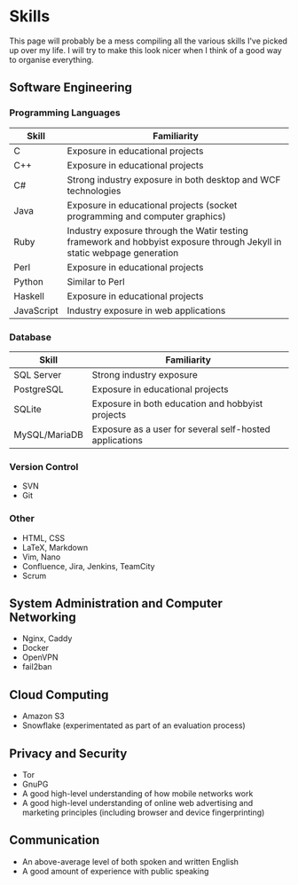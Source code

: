 # Skills

This page will probably be a mess compiling all the various skills I've picked up over my life. I will try to make this look nicer when I think of a good way to organise everything.

## Software Engineering

### Programming Languages

| Skill | Familiarity |
| -- | -- |
| C | Exposure in educational projects |
| C++ | Exposure in educational projects |
| C# | Strong industry exposure in both desktop and WCF technologies |
| Java | Exposure in educational projects (socket programming and computer graphics) |
| Ruby | Industry exposure through the Watir testing framework and hobbyist exposure through Jekyll in static webpage generation |
| Perl | Exposure in educational projects |
| Python | Similar to Perl |
| Haskell | Exposure in educational projects |
| JavaScript | Industry exposure in web applications |

### Database

| Skill | Familiarity |
| -- | -- |
| SQL Server | Strong industry exposure |
| PostgreSQL | Exposure in educational projects |
| SQLite | Exposure in both education and hobbyist projects |
| MySQL/MariaDB | Exposure as a user for several self-hosted applications |

### Version Control
* SVN
* Git

### Other
* HTML, CSS
* LaTeX, Markdown
* Vim, Nano
* Confluence, Jira, Jenkins, TeamCity
* Scrum

## System Administration and Computer Networking
* Nginx, Caddy
* Docker
* OpenVPN
* fail2ban

## Cloud Computing
* Amazon S3
* Snowflake (experimentated as part of an evaluation process)

## Privacy and Security
* Tor
* GnuPG
* A good high-level understanding of how mobile networks work
* A good high-level understanding of online web advertising and marketing principles (including browser and device fingerprinting)

## Communication
* An above-average level of both spoken and written English
* A good amount of experience with public speaking
